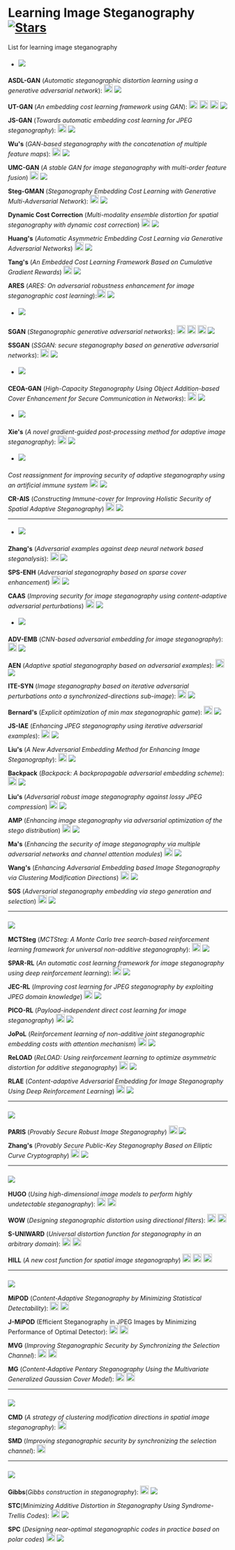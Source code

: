 # Learning Image Steganography [![Stars](https://img.shields.io/github/stars/TracyCuiq/Learning-Image-Steganography)](.)
List for learning image steganography 


* ##### ![](https://img.shields.io/badge/GAN%20based-Cost%20Learning-blue)

**ASDL-GAN** (*Automatic steganographic distortion learning using a generative adversarial network*): [<img src="https://github.com/FortAwesome/Font-Awesome/blob/6.x/svgs/regular/file-pdf.svg" alt="Code" width="20" height="20">](https://sci-hub.se/10.1109/lsp.2017.2745572) ![](https://img.shields.io/badge/SPL%202017-f1b800)

**UT-GAN** (*An embedding cost learning framework using GAN*): [<img src="https://github.com/FortAwesome/Font-Awesome/blob/6.x/svgs/regular/file-pdf.svg" alt="Code" width="20" height="20">](https://sci-hub.se/10.1109/tifs.2019.2922229) [<img src="https://github.com/FortAwesome/Font-Awesome/blob/6.x/svgs/brands/github.svg" alt="Code" width="20" height="20">](https://github.com/JianhuaYang001/spatial-image-steganography) [<img src="https://github.com/FortAwesome/Font-Awesome/blob/6.x/svgs/brands/github.svg" alt="Code" width="20" height="20">](https://github.com/TracyCuiq/UT-GAN) ![](https://img.shields.io/badge/TIFS%202019-f1b800)

**JS-GAN** (*Towards automatic embedding cost learning for JPEG steganography*): [<img src="https://github.com/FortAwesome/Font-Awesome/blob/6.x/svgs/regular/file-pdf.svg" alt="Code" width="20" height="20">](https://www.researchgate.net/profile/Jianhua-Yang-10/publication/334351310_Towards_Automatic_Embedding_Cost_Learning_for_JPEG_Steganography/links/5db59061299bf111d4d0c911/Towards-Automatic-Embedding-Cost-Learning-for-JPEG-Steganography.pdf) ![](https://img.shields.io/badge/MM%202019-f1b800)

**Wu's** (*GAN-based steganography with the concatenation of multiple feature maps*): [<img src="https://github.com/FortAwesome/Font-Awesome/blob/6.x/svgs/regular/file-pdf.svg" alt="Code" width="20" height="20">](https://books.google.ca/books?hl=en&lr=&id=h87YDwAAQBAJ&oi=fnd&pg=PA3&dq=GAN-based+steganography+with+the+concatenation+of+multiple+feature+maps&ots=wRZE6lES6b&sig=c5wEVP0VVk05H0Toshl7KuCDHXc#v=onepage&q=GAN-based%2020steganography%2020with%2020the%2020concatenation%2020of%2020multiple%2020feature%2020maps&f=false) ![](https://img.shields.io/badge/IWDW%202019-f1b800)

**UMC-GAN** (*A stable GAN for image steganography with multi-order feature fusion*) [<img src="https://github.com/FortAwesome/Font-Awesome/blob/6.x/svgs/regular/file-pdf.svg" alt="Code" width="20" height="20">](https://search.ebscohost.com/login.aspx?direct=true&profile=ehost&scope=site&authtype=crawler&jrnl=09410643&AN=158693857&h=KyqFSdSM2Z%2FwaVuorZqPqQ1kU6Go70Dl5YNA2X42h4coTsnsj1JzeBngomXvawllUHIGSWap9DmYC2l2UuCUQA%3D%3D&crl=f) ![](https://img.shields.io/badge/NCAA%202022-f1b800)

**Steg-GMAN** (*Steganography Embedding Cost Learning with Generative Multi-Adversarial Network*): [<img src="https://github.com/FortAwesome/Font-Awesome/blob/6.x/svgs/regular/file-pdf.svg" alt="Code" width="20" height="20">](https://ieeexplore.ieee.org/abstract/document/10265249/) ![](https://img.shields.io/badge/TIFS%202023-f1b800)

**Dynamic Cost Correction** (*Multi-modality ensemble distortion for spatial steganography with dynamic cost correction*) [<img src="https://github.com/FortAwesome/Font-Awesome/blob/6.x/svgs/regular/file-pdf.svg" alt="Code" width="20" height="20">](https://ieeexplore.ieee.org/abstract/document/10151943/) ![](https://img.shields.io/badge/TDSC%202023-f1b800)

**Huang's** (*Automatic Asymmetric Embedding Cost Learning via Generative Adversarial Networks*) [<img src="https://github.com/FortAwesome/Font-Awesome/blob/6.x/svgs/regular/file-pdf.svg" alt="Code" width="20" height="20">](https://dl.acm.org/doi/abs/10.1145/3581783.3612399) ![](https://img.shields.io/badge/MM%202023-f1b800)

**Tang's** (*An Embedded Cost Learning Framework Based on Cumulative Gradient Rewards*) [<img src="https://github.com/FortAwesome/Font-Awesome/blob/6.x/svgs/regular/file-pdf.svg" alt="Code" width="20" height="20">](https://link.springer.com/chapter/10.1007/978-981-99-9785-5_19) ![](https://img.shields.io/badge/AIS&P%202023-f1b800)

**ARES** (*ARES: On adversarial robustness enhancement for image steganographic cost learning*):[<img src="https://github.com/FortAwesome/Font-Awesome/blob/6.x/svgs/regular/file-pdf.svg" alt="Code" width="20" height="20">](https://ieeexplore.ieee.org/abstract/document/10398515/) ![](https://img.shields.io/badge/TMM%202024-f1b800)

* #####  ![](https://img.shields.io/badge/GAN%20based-Cover%20Generation-blue)
**SGAN** (*Steganographic generative adversarial networks*): [<img src="https://github.com/FortAwesome/Font-Awesome/blob/6.x/svgs/regular/file-pdf.svg" alt="Code" width="20" height="20">](https://arxiv.org/pdf/1703.05502) [<img src="https://github.com/FortAwesome/Font-Awesome/blob/6.x/svgs/brands/github.svg" alt="Code" width="20" height="20">](https://github.com/dvolkhonskiy/adversarial-steganography) [<img src="https://github.com/FortAwesome/Font-Awesome/blob/6.x/svgs/brands/github.svg" alt="Code" width="20" height="20">](https://github.com/YanLo/steganography_pytorch/tree/b060c048142fef26ccbae1b2cb2c77f5cd7f5387) ![](https://img.shields.io/badge/ICMV%202020-f1b800)

**SSGAN** (*SSGAN: secure steganography based on generative adversarial networks*): [<img src="https://github.com/FortAwesome/Font-Awesome/blob/6.x/svgs/regular/file-pdf.svg" alt="Code" width="20" height="20">](https://arxiv.org/pdf/1707.01613) ![](https://img.shields.io/badge/PCM%202018-f1b800)

* #####  ![](https://img.shields.io/badge/GAN%20based-Cover%20Enhancement-blue)
**CEOA-GAN** (*High-Capacity Steganography Using Object Addition-based Cover Enhancement for Secure Communication in Networks*): [<img src="https://github.com/FortAwesome/Font-Awesome/blob/6.x/svgs/regular/file-pdf.svg" alt="Code" width="20" height="20">](https://ieeexplore.ieee.org/stamp/stamp.jsp?tp=&arnumber=9662244) ![](https://img.shields.io/badge/TNSE%202022-f1b800)

* #####  ![](https://img.shields.io/badge/GAN%20based-Stego%20post%20processing-blue)
**Xie's** (*A novel gradient-guided post-processing method for adaptive image steganography*): [<img src="https://github.com/FortAwesome/Font-Awesome/blob/6.x/svgs/regular/file-pdf.svg" alt="Code" width="20" height="20">](https://strathprints.strath.ac.uk/83042/1/Xie_etal_SP_2022_A_novel_gradient_guided_post_processing_method_for_adaptive_image_steganography.pdf) ![](https://img.shields.io/badge/Signal%20Processing%202023-f1b800)

* #####  ![](https://img.shields.io/badge/Artificial%20Immune%20System-blue)

*Cost reassignment for improving security of adaptive steganography using an artificial immune system* [<img src="https://github.com/FortAwesome/Font-Awesome/blob/6.x/svgs/regular/file-pdf.svg" alt="Code" width="20" height="20">](https://ieeexplore.ieee.org/abstract/document/9814852/) ![](https://img.shields.io/badge/SPL%202022-f1b800)

**CR-AIS** (*Constructing Immune-cover for Improving Holistic Security of Spatial Adaptive Steganography*) [<img src="https://github.com/FortAwesome/Font-Awesome/blob/6.x/svgs/regular/file-pdf.svg" alt="Code" width="20" height="20">](https://ieeexplore.ieee.org/abstract/document/10472059/) ![](https://img.shields.io/badge/TDSC%202024-f1b800)

------


* ##### ![](https://img.shields.io/badge/Adversarial%20attack%20based-Adding%20perturbations-blue) 
**Zhang's** (*Adversarial examples against deep neural network based steganalysis*): [<img src="https://github.com/FortAwesome/Font-Awesome/blob/6.x/svgs/regular/file-pdf.svg" alt="Code" width="20" height="20">](https://sci-hub.se/10.1145/3206004.3206012) ![](https://img.shields.io/badge/IH&MMSec%202018-f1b800)

**SPS-ENH** (*Adversarial steganography based on sparse cover enhancement*) [<img src="https://github.com/FortAwesome/Font-Awesome/blob/6.x/svgs/regular/file-pdf.svg" alt="Code" width="20" height="20">](http://staff.ustc.edu.cn/~zhangwm/Paper/2021_10.pdf) ![](https://img.shields.io/badge/J.%20Vis.%20Commun.%20Image.%20R.%202021-f1b800)

**CAAS** (*Improving security for image steganography using content-adaptive adversarial perturbations*) [<img src="https://github.com/FortAwesome/Font-Awesome/blob/6.x/svgs/regular/file-pdf.svg" alt="Code" width="20" height="20">](https://link.springer.com/article/10.1007/s10489-022-04321-6)  ![](https://img.shields.io/badge/Applied%20Intelligence%202022-f1b800)


* ##### ![](https://img.shields.io/badge/Adversarial%20attack%20based-Adversarial%20embedding-blue) 

**ADV-EMB** (*CNN-based adversarial embedding for image steganography*): [<img src="https://github.com/FortAwesome/Font-Awesome/blob/6.x/svgs/regular/file-pdf.svg" alt="Code" width="20" height="20">](https://sci-hub.se/10.1109/tifs.2019.2891237) ![](https://img.shields.io/badge/TIFS%202019-f1b800)

**AEN** (*Adaptive spatial steganography based on adversarial examples*): [<img src="https://github.com/FortAwesome/Font-Awesome/blob/6.x/svgs/regular/file-pdf.svg" alt="Code" width="20" height="20">](https://sci-hub.se/10.1007/s11042-019-07994-3) ![](https://img.shields.io/badge/MTAA%202019-f1b800)

**ITE-SYN** (*Image steganography based on iterative adversarial perturbations onto a synchronized-directions sub-image*): [<img src="https://github.com/FortAwesome/Font-Awesome/blob/6.x/svgs/regular/file-pdf.svg" alt="Code" width="20" height="20">](https://sci-hub.se/10.1109/icassp39728.2021.9414055) ![](https://img.shields.io/badge/ICASSP%202021-f1b800)

**Bernard's** (*Explicit optimization of min max steganographic game*): [<img src="https://github.com/FortAwesome/Font-Awesome/blob/6.x/svgs/regular/file-pdf.svg" alt="Code" width="20" height="20">](https://sci-hub.se/10.1109/tifs.2020.3021913) ![](https://img.shields.io/badge/TIFS%202020-f1b800)

**JS-IAE** (*Enhancing JPEG steganography using iterative adversarial examples*): [<img src="https://github.com/FortAwesome/Font-Awesome/blob/6.x/svgs/regular/file-pdf.svg" alt="Code" width="20" height="20">](https://sci-hub.se/10.1109/wifs47025.2019.9035101) ![](https://img.shields.io/badge/WIFS%202019-f1b800)

**Liu's** (*A New Adversarial Embedding Method for Enhancing Image Steganography*): [<img src="https://github.com/FortAwesome/Font-Awesome/blob/6.x/svgs/regular/file-pdf.svg" alt="Code" width="20" height="20">](https://ieeexplore.ieee.org/stamp/stamp.jsp?tp=&arnumber=9535158) ![](https://img.shields.io/badge/TIFS%202021-f1b800)

**Backpack** (*Backpack: A backpropagable adversarial embedding scheme*): [<img src="https://github.com/FortAwesome/Font-Awesome/blob/6.x/svgs/regular/file-pdf.svg" alt="Code" width="20" height="20">](https://hal.science/hal-03760241/document) ![](https://img.shields.io/badge/TIFS%202022-f1b800)

**Liu's** (*Adversarial robust image steganography against lossy JPEG compression*) [<img src="https://github.com/FortAwesome/Font-Awesome/blob/6.x/svgs/regular/file-pdf.svg" alt="Code" width="20" height="20">](https://www.sciencedirect.com/science/article/pii/S0165168422002079#sec0008) ![](https://img.shields.io/badge/Signal%20Processing%202022-f1b800)

**AMP** (*Enhancing image steganography via adversarial optimization of the stego distribution*) [<img src="https://github.com/FortAwesome/Font-Awesome/blob/6.x/svgs/regular/file-pdf.svg" alt="Code" width="20" height="20">](https://www-sciencedirect-com.remotexs.ntu.edu.sg/science/article/pii/S0165168423002293/pdfft?md5=97096a63eb3b3fd369ca9d9542c9b1b9&pid=1-s2.0-S0165168423002293-main.pdf) ![](https://img.shields.io/badge/Signal%20Processing%202023-f1b800)

**Ma's** (*Enhancing the security of image steganography via multiple adversarial networks and channel attention modules*) [<img src="https://github.com/FortAwesome/Font-Awesome/blob/6.x/svgs/regular/file-pdf.svg" alt="Code" width="20" height="20">](https://www.sciencedirect.com/science/article/pii/S1051200423002166#br0520) ![](https://img.shields.io/badge/DIgital%Signal%20Processing%202023-f1b800)

**Wang's** (*Enhancing Adversarial Embedding based Image Steganography via Clustering Modification Directions*) [<img src="https://github.com/FortAwesome/Font-Awesome/blob/6.x/svgs/regular/file-pdf.svg" alt="Code" width="20" height="20">](https://dl.acm.org/doi/abs/10.1145/3603377)
![](https://img.shields.io/badge/ACM%20Transactions%20on%20Multimedia%20Computing,%20Communications,%20and%20Applications%202023-f1b800)

**SGS** (*Adversarial steganography embedding via stego generation and selection*) [<img src="https://github.com/FortAwesome/Font-Awesome/blob/6.x/svgs/regular/file-pdf.svg" alt="Code" width="20" height="20">](https://ieeexplore.ieee.org/abstract/document/9795096/) ![](https://img.shields.io/badge/TDSC%202023-f1b800)


------

### ![](https://img.shields.io/badge/Reinforcement%20learning%20based-blue) 

**MCTSteg** (*MCTSteg: A Monte Carlo tree search-based reinforcement learning framework for universal non-additive steganography*): [<img src="https://github.com/FortAwesome/Font-Awesome/blob/6.x/svgs/regular/file-pdf.svg" alt="Code" width="20" height="20">](https://arxiv.org/pdf/2103.13689) ![](https://img.shields.io/badge/TIFS%202021-f1b800)

**SPAR-RL** (*An automatic cost learning framework for image steganography using deep reinforcement learning*): [<img src="https://github.com/FortAwesome/Font-Awesome/blob/6.x/svgs/regular/file-pdf.svg" alt="Code" width="20" height="20">](https://sci-hub.se/10.1109/tifs.2020.3025438) ![](https://img.shields.io/badge/TIFS%202020-f1b800)

**JEC-RL** (*Improving cost learning for JPEG steganography by exploiting JPEG domain knowledge*) [<img src="https://github.com/FortAwesome/Font-Awesome/blob/6.x/svgs/regular/file-pdf.svg" alt="Code" width="20" height="20">](https://arxiv.org/pdf/2105.03867) ![](https://img.shields.io/badge/TCSVT%202021-f1b800)

**PICO-RL** (*Payload-independent direct cost learning for image steganography*) [<img src="https://github.com/FortAwesome/Font-Awesome/blob/6.x/svgs/regular/file-pdf.svg" alt="Code" width="20" height="20">](https://ieeexplore.ieee.org/abstract/document/10178049/) ![](https://img.shields.io/badge/TCSVT%202023-f1b800)

**JoPoL** (*Reinforcement learning of non-additive joint steganographic embedding costs with attention mechanism*) [<img src="https://github.com/FortAwesome/Font-Awesome/blob/6.x/svgs/regular/file-pdf.svg" alt="Code" width="20" height="20">](https://link.springer.com/article/10.1007/s11432-021-3453-5) ![](https://img.shields.io/badge/Science%20China%20Information%20Sciences%202023-f1b800)

**ReLOAD** (*ReLOAD: Using reinforcement learning to optimize asymmetric distortion for additive steganography*) [<img src="https://github.com/FortAwesome/Font-Awesome/blob/6.x/svgs/regular/file-pdf.svg" alt="Code" width="20" height="20">](https://ieeexplore.ieee.org/abstract/document/10041967/) ![](https://img.shields.io/badge/TIFS%202023-f1b800)

**RLAE** (*Content-adaptive Adversarial Embedding for Image Steganography Using Deep Reinforcement Learning*) [<img src="https://github.com/FortAwesome/Font-Awesome/blob/6.x/svgs/regular/file-pdf.svg" alt="Code" width="20" height="20">](https://ieeexplore.ieee.org/abstract/document/10219957/) ![](https://img.shields.io/badge/ICME%202023-f1b800)


------

### ![](https://img.shields.io/badge/Provably%20secure%20steganography-blue) 

**PARIS** (*Provably Secure Robust Image Steganography*) [<img src="https://github.com/FortAwesome/Font-Awesome/blob/6.x/svgs/regular/file-pdf.svg" alt="Code" width="20" height="20">](https://ieeexplore.ieee.org/abstract/document/10306313/) ![](https://img.shields.io/badge/TMM%202023-f1b800)

**Zhang's** (*Provably Secure Public-Key Steganography Based on Elliptic Curve Cryptography*) [<img src="https://github.com/FortAwesome/Font-Awesome/blob/6.x/svgs/regular/file-pdf.svg" alt="Code" width="20" height="20">](https://ieeexplore.ieee.org/abstract/document/10418202/) ![](https://img.shields.io/badge/TIFS%202024-f1b800)

------
###  ![](https://img.shields.io/badge/Empirical%20cost%20function-blue) 

**HUGO** (*Using high-dimensional image models to perform highly undetectable steganography*): [<img src="https://github.com/FortAwesome/Font-Awesome/blob/6.x/svgs/regular/file-pdf.svg" alt="Code" width="20" height="20">](https://sci-hub.se/10.1007/978-3-642-16435-4_13) [<img src="https://github.com/FortAwesome/Font-Awesome/blob/6.x/svgs/brands/github.svg" alt="Code" width="20" height="20">](http://dde.binghamton.edu/download/stego_algorithms/download/HUGO_bounding_matlab.zip)

**WOW** (*Designing steganographic distortion using directional filters*): [<img src="https://github.com/FortAwesome/Font-Awesome/blob/6.x/svgs/regular/file-pdf.svg" alt="Code" width="20" height="20">](http://dde.binghamton.edu/vholub/pdf/WIFS12_Designing_Steganographic_Distortion_Using_Directional_Filters.pdf) [<img src="https://github.com/FortAwesome/Font-Awesome/blob/6.x/svgs/brands/github.svg" alt="Code" width="20" height="20">](http://dde.binghamton.edu/download/stego_algorithms/download/WOW_matlab.zip)

**S-UNIWARD** (*Universal distortion function for steganography in an arbitrary domain*): [<img src="https://github.com/FortAwesome/Font-Awesome/blob/6.x/svgs/regular/file-pdf.svg" alt="Code" width="20" height="20">](http://dde.binghamton.edu/vholub/pdf/EURASIP14_Universal_Distortion_Function_for_Steganography_in_an_Arbitrary_Domain.pdf) [<img src="https://github.com/FortAwesome/Font-Awesome/blob/6.x/svgs/brands/github.svg" alt="Code" width="20" height="20">](http://dde.binghamton.edu/download/stego_algorithms/download/S-UNIWARD_matlab.zip)

**HILL** (*A new cost function for spatial image steganography*) [<img src="https://github.com/FortAwesome/Font-Awesome/blob/6.x/svgs/regular/file-pdf.svg" alt="Code" width="20" height="20">](https://sci-hub.se/10.1109/icip.2014.7025854) [<img src="https://github.com/FortAwesome/Font-Awesome/blob/6.x/svgs/brands/github.svg" alt="Code" width="20" height="20">](https://github.com/daniellerch/stegolab/tree/master/HILL)  [<img src="https://github.com/FortAwesome/Font-Awesome/blob/6.x/svgs/brands/github.svg" alt="Code" width="20" height="20">](https://github.com/TracyCuiq/Hill-python)

------

###  ![](https://img.shields.io/badge/Modeling%20based-blue) 

**MiPOD** (*Content-Adaptive Steganography by Minimizing Statistical Detectability*): [<img src="https://github.com/FortAwesome/Font-Awesome/blob/6.x/svgs/regular/file-pdf.svg" alt="Code" width="20" height="20">](http://ws.binghamton.edu/fridrich/Research/MiPOD.pdf) [<img src="https://github.com/FortAwesome/Font-Awesome/blob/6.x/svgs/brands/github.svg" alt="Code" width="20" height="20">](http://dde.binghamton.edu/download/stego_algorithms/download/MiPOD_matlab.zip)

**J-MiPOD** (Efficient Steganography in JPEG Images by Minimizing Performance of Optimal Detector): [<img src="https://github.com/FortAwesome/Font-Awesome/blob/6.x/svgs/regular/file-pdf.svg" alt="Code" width="20" height="20">](https://ieeexplore.ieee.org/stamp/stamp.jsp?tp=&arnumber=9534894) [<img src="https://github.com/FortAwesome/Font-Awesome/blob/6.x/svgs/brands/github.svg" alt="Code" width="20" height="20">](https://codeocean.com/capsule/7800700/tree/v2)

**MVG** (*Improving Steganographic Security by Synchronizing the Selection Channel*): [<img src="https://github.com/FortAwesome/Font-Awesome/blob/6.x/svgs/regular/file-pdf.svg" alt="Code" width="20" height="20">](http://dde.binghamton.edu/kodovsky/pdf/ICASSP2013_Multivariate_Gaussian_model.pdf) [<img src="https://github.com/FortAwesome/Font-Awesome/blob/6.x/svgs/brands/github.svg" alt="Code" width="20" height="20">](http://dde.binghamton.edu/download/stego_algorithms/download/MVG_matlab.zip)

**MG** (*Content-Adaptive Pentary Steganography Using the Multivariate Generalized Gaussian Cover Model*): [<img src="https://github.com/FortAwesome/Font-Awesome/blob/6.x/svgs/regular/file-pdf.svg" alt="Code" width="20" height="20">](http://dde.binghamton.edu/vsedighi/pdf/SPIE2015_Content_Adaptive_Pentary_Steganography_Using_The_Multivariate_Generalized_Gaussian_Cover_Model.pdf) [<img src="https://github.com/FortAwesome/Font-Awesome/blob/6.x/svgs/brands/github.svg" alt="Code" width="20" height="20">](http://dde.binghamton.edu/download/stego_algorithms/download/MG_matlab.zip)

------

###  ![](https://img.shields.io/badge/Modification%20synchronizing-blue) 

**CMD** (*A strategy of clustering modification directions in spatial image steganography*): [<img src="https://github.com/FortAwesome/Font-Awesome/blob/6.x/svgs/regular/file-pdf.svg" alt="Code" width="20" height="20">](https://sci-hub.se/10.1109/tifs.2015.2434600)

**SMD** (*Improving steganographic security by synchronizing the selection channel*): [<img src="https://github.com/FortAwesome/Font-Awesome/blob/6.x/svgs/regular/file-pdf.svg" alt="Code" width="20" height="20">](https://sci-hub.se/10.1145/2756601.2756620)

------

###  ![](https://img.shields.io/badge/Practical%20embedding-blue) 

**Gibbs**(*Gibbs construction in steganography*): [<img src="https://github.com/FortAwesome/Font-Awesome/blob/6.x/svgs/regular/file-pdf.svg" alt="Code" width="20" height="20">](https://ieeexplore.ieee.org/stamp/stamp.jsp?tp=&arnumber=5580091) ![](https://img.shields.io/badge/TIFS%202010-f1b800)

**STC**(*Minimizing Additive Distortion in Steganography Using Syndrome-Trellis Codes*): [<img src="https://github.com/FortAwesome/Font-Awesome/blob/6.x/svgs/regular/file-pdf.svg" alt="Code" width="20" height="20">](https://sci-hub.se/10.1109/tifs.2011.2134094) ![](https://img.shields.io/badge/TIFS%202011-f1b800)

**SPC** (*Designing near-optimal steganographic codes in practice based on polar codes*) [<img src="https://github.com/FortAwesome/Font-Awesome/blob/6.x/svgs/regular/file-pdf.svg" alt="Code" width="20" height="20">](http://home.ustc.edu.cn/~zh2991/20TCOM_SPC/2020%2020TCOM%2020Designing%2020Near-Optimal%2020Steganographic%2020Codes%2020in%2020Practice%2020Based%2020on%2020Polar%2020Codes.pdf) ![](https://img.shields.io/badge/TCOM%202020-f1b800)







